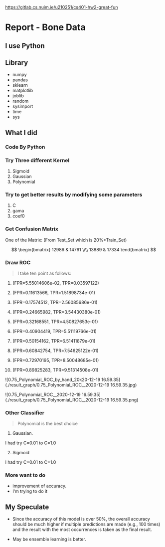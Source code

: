 https://gitlab.cs.nuim.ie/u210251/cs401-hw2-great-fun

# Report - Bone Data

## I use Python

## Library

* numpy
* pandas
* sklearn
* matplotlib
* joblib
* random
* sysimport
* time
* sys 

## What I did

### Code By Python

### Try Three different Kernel

1. Sigmoid
2. Gaussian
3. Polynomial

### Try to get better results by modifying some parameters

1. C
2. gama
3. coef0

### Get Confusion Matrix

One of the Matrix: (From Test_Set which is 20%*Train_Set)

$$
\begin{bmatrix} 12986 & 14791 \\\\ 13889 & 17334 \end{bmatrix}
$$

### Draw ROC

> I take ten point as follows:

1. (FPR=5.55014606e-02, TPR=0.03597122)

2. (FPR=0.11613566, TPR=1.51898734e-01)

3. (FPR=0.17574512, TPR=2.56085686e-01)

4. (FPR=0.24665982, TPR=3.54430380e-01)

5. (FPR=0.32168551, TPR=4.50827653e-01)

6. (FPR=0.40904419, TPR=5.51119766e-01)

7. (FPR=0.50154162, TPR=6.51411879e-01)

8. (FPR=0.60842754, TPR=7.54625122e-01)

9. (FPR=0.72970195, TPR=8.50048685e-01)

10. (FPR=0.89825283, TPR=9.51314508e-01)

![0.75_Polynomial_ROC_by_hand_20k20-12-19 16.59.35](./result_graph/0.75_Polynomial_ROC__2020-12-19 16.59.35.jpg)

![0.75_Polynomial_ROC__2020-12-19 16.59.35](./result_graph/0.75_Polynomial_ROC__2020-12-19 16.59.35.png)

### Other Classifier

> Polynomial is the best choice

1. Gaussian. 

I had try C=0.01 to C=1.0

2. Sigmoid

I had try C=0.01 to C=1.0

### More want to do

* improvement of accuracy.
* I‘m trying to do it 

## My Speculate

* Since the accuracy of this model is over 50%, the overall accuracy should be much higher if multiple predictions are made (e.g., 100 times) and the result with the most occurrences is taken as the final result.

* May be ensemble learning is better.
